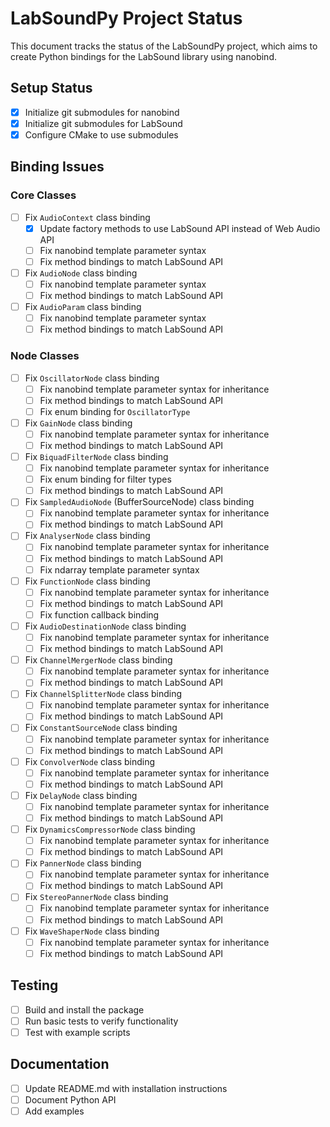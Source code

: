 # LabSoundPy Project Status

This document tracks the status of the LabSoundPy project, which aims to create Python bindings for the LabSound library using nanobind.

## Setup Status

- [x] Initialize git submodules for nanobind
- [x] Initialize git submodules for LabSound
- [x] Configure CMake to use submodules

## Binding Issues

### Core Classes

- [ ] Fix `AudioContext` class binding
  - [x] Update factory methods to use LabSound API instead of Web Audio API
  - [ ] Fix nanobind template parameter syntax
  - [ ] Fix method bindings to match LabSound API

- [ ] Fix `AudioNode` class binding
  - [ ] Fix nanobind template parameter syntax
  - [ ] Fix method bindings to match LabSound API

- [ ] Fix `AudioParam` class binding
  - [ ] Fix nanobind template parameter syntax
  - [ ] Fix method bindings to match LabSound API

### Node Classes

- [ ] Fix `OscillatorNode` class binding
  - [ ] Fix nanobind template parameter syntax for inheritance
  - [ ] Fix method bindings to match LabSound API
  - [ ] Fix enum binding for `OscillatorType`

- [ ] Fix `GainNode` class binding
  - [ ] Fix nanobind template parameter syntax for inheritance
  - [ ] Fix method bindings to match LabSound API

- [ ] Fix `BiquadFilterNode` class binding
  - [ ] Fix nanobind template parameter syntax for inheritance
  - [ ] Fix enum binding for filter types
  - [ ] Fix method bindings to match LabSound API

- [ ] Fix `SampledAudioNode` (BufferSourceNode) class binding
  - [ ] Fix nanobind template parameter syntax for inheritance
  - [ ] Fix method bindings to match LabSound API

- [ ] Fix `AnalyserNode` class binding
  - [ ] Fix nanobind template parameter syntax for inheritance
  - [ ] Fix method bindings to match LabSound API
  - [ ] Fix ndarray template parameter syntax

- [ ] Fix `FunctionNode` class binding
  - [ ] Fix nanobind template parameter syntax for inheritance
  - [ ] Fix method bindings to match LabSound API
  - [ ] Fix function callback binding

- [ ] Fix `AudioDestinationNode` class binding
  - [ ] Fix nanobind template parameter syntax for inheritance
  - [ ] Fix method bindings to match LabSound API

- [ ] Fix `ChannelMergerNode` class binding
  - [ ] Fix nanobind template parameter syntax for inheritance
  - [ ] Fix method bindings to match LabSound API

- [ ] Fix `ChannelSplitterNode` class binding
  - [ ] Fix nanobind template parameter syntax for inheritance
  - [ ] Fix method bindings to match LabSound API

- [ ] Fix `ConstantSourceNode` class binding
  - [ ] Fix nanobind template parameter syntax for inheritance
  - [ ] Fix method bindings to match LabSound API

- [ ] Fix `ConvolverNode` class binding
  - [ ] Fix nanobind template parameter syntax for inheritance
  - [ ] Fix method bindings to match LabSound API

- [ ] Fix `DelayNode` class binding
  - [ ] Fix nanobind template parameter syntax for inheritance
  - [ ] Fix method bindings to match LabSound API

- [ ] Fix `DynamicsCompressorNode` class binding
  - [ ] Fix nanobind template parameter syntax for inheritance
  - [ ] Fix method bindings to match LabSound API

- [ ] Fix `PannerNode` class binding
  - [ ] Fix nanobind template parameter syntax for inheritance
  - [ ] Fix method bindings to match LabSound API

- [ ] Fix `StereoPannerNode` class binding
  - [ ] Fix nanobind template parameter syntax for inheritance
  - [ ] Fix method bindings to match LabSound API

- [ ] Fix `WaveShaperNode` class binding
  - [ ] Fix nanobind template parameter syntax for inheritance
  - [ ] Fix method bindings to match LabSound API

## Testing

- [ ] Build and install the package
- [ ] Run basic tests to verify functionality
- [ ] Test with example scripts

## Documentation

- [ ] Update README.md with installation instructions
- [ ] Document Python API
- [ ] Add examples
